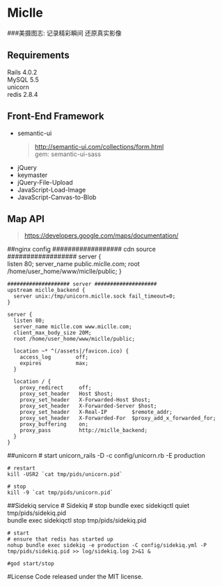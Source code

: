 # Miclle

###美摄图志: 记录精彩瞬间 还原真实影像

## Requirements

Rails 4.0.2  
MySQL 5.5  
unicorn  
redis 2.8.4

## Front-End Framework
* semantic-ui
  >http://semantic-ui.com/collections/form.html  
  >gem: semantic-ui-sass
* jQuery
* keymaster
* jQuery-File-Upload
* JavaScript-Load-Image
* JavaScript-Canvas-to-Blob

## Map API
>https://developers.google.com/maps/documentation/

##nginx config
	################## cdn source ##################
	server {	
	    listen       80;
	    server_name public.miclle.com;
	    root /home/user_home/www/miclle/public;
	}
	
	#################### server ####################
	upstream miclle_backend {
	  server unix:/tmp/unicorn.miclle.sock fail_timeout=0;
	}
	
	server {
	  listen 80;
	  server_name miclle.com www.miclle.com;
	  client_max_body_size 20M;
	  root /home/user_home/www/miclle/public;
	
	  location ~* ^(/assets|/favicon.ico) {
	    access_log        off;
	    expires           max;
	  }
	
	  location / {
	    proxy_redirect     off;
	    proxy_set_header   Host $host;
	    proxy_set_header   X-Forwarded-Host $host;
	    proxy_set_header   X-Forwarded-Server $host;
	    proxy_set_header   X-Real-IP        $remote_addr;
	    proxy_set_header   X-Forwarded-For  $proxy_add_x_forwarded_for;
	    proxy_buffering    on;
	    proxy_pass         http://miclle_backend;
	  }
	}

##unicorn
	# start
	unicorn_rails -D -c config/unicorn.rb -E production
	
	# restart
	kill -USR2 `cat tmp/pids/unicorn.pid`
	
	# stop
	kill -9 `cat tmp/pids/unicorn.pid`
	
##Sidekiq service
	# Sidekiq
	# stop
	bundle exec sidekiqctl quiet tmp/pids/sidekiq.pid  
	bundle exec sidekiqctl stop tmp/pids/sidekiq.pid  
	
	# start
	# ensure that redis has started up	
	nohup bundle exec sidekiq -e production -C config/sidekiq.yml -P tmp/pids/sidekiq.pid >> log/sidekiq.log 2>&1 &
	
	#god start/stop
	

#License
Code released under the MIT license.
